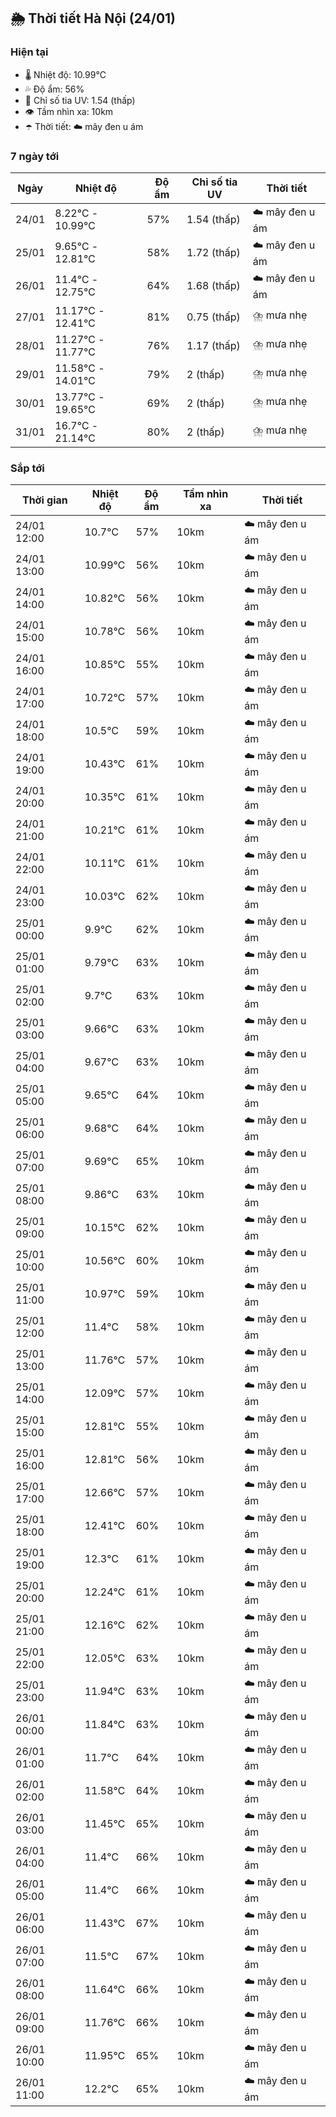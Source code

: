## 🌦️ Thời tiết Hà Nội (24/01)

### Hiện tại

- 🌡️ Nhiệt độ: 10.99℃
- 💦 Độ ẩm: 56%
- 🌟 Chỉ số tia UV: 1.54 (thấp)
- 👁️ Tầm nhìn xa: 10km
- ☂️ Thời tiết: ☁️ mây đen u ám

### 7 ngày tới

| Ngày | Nhiệt độ | Độ ẩm | Chỉ số tia UV | Thời tiết |
| --- | --- | --- | --- | --- |
| 24/01 | 8.22℃ - 10.99℃ | 57% | 1.54 (thấp) | ☁️ mây đen u ám |
| 25/01 | 9.65℃ - 12.81℃ | 58% | 1.72 (thấp) | ☁️ mây đen u ám |
| 26/01 | 11.4℃ - 12.75℃ | 64% | 1.68 (thấp) | ☁️ mây đen u ám |
| 27/01 | 11.17℃ - 12.41℃ | 81% | 0.75 (thấp) | ⛈️ mưa nhẹ |
| 28/01 | 11.27℃ - 11.77℃ | 76% | 1.17 (thấp) | ⛈️ mưa nhẹ |
| 29/01 | 11.58℃ - 14.01℃ | 79% | 2 (thấp) | ⛈️ mưa nhẹ |
| 30/01 | 13.77℃ - 19.65℃ | 69% | 2 (thấp) | ⛈️ mưa nhẹ |
| 31/01 | 16.7℃ - 21.14℃ | 80% | 2 (thấp) | ⛈️ mưa nhẹ |

### Sắp tới

| Thời gian | Nhiệt độ | Độ ẩm | Tầm nhìn xa | Thời tiết |
| --- | --- | --- | --- | --- |
| 24/01 12:00 | 10.7℃ | 57% | 10km | ☁️ mây đen u ám |
| 24/01 13:00 | 10.99℃ | 56% | 10km | ☁️ mây đen u ám |
| 24/01 14:00 | 10.82℃ | 56% | 10km | ☁️ mây đen u ám |
| 24/01 15:00 | 10.78℃ | 56% | 10km | ☁️ mây đen u ám |
| 24/01 16:00 | 10.85℃ | 55% | 10km | ☁️ mây đen u ám |
| 24/01 17:00 | 10.72℃ | 57% | 10km | ☁️ mây đen u ám |
| 24/01 18:00 | 10.5℃ | 59% | 10km | ☁️ mây đen u ám |
| 24/01 19:00 | 10.43℃ | 61% | 10km | ☁️ mây đen u ám |
| 24/01 20:00 | 10.35℃ | 61% | 10km | ☁️ mây đen u ám |
| 24/01 21:00 | 10.21℃ | 61% | 10km | ☁️ mây đen u ám |
| 24/01 22:00 | 10.11℃ | 61% | 10km | ☁️ mây đen u ám |
| 24/01 23:00 | 10.03℃ | 62% | 10km | ☁️ mây đen u ám |
| 25/01 00:00 | 9.9℃ | 62% | 10km | ☁️ mây đen u ám |
| 25/01 01:00 | 9.79℃ | 63% | 10km | ☁️ mây đen u ám |
| 25/01 02:00 | 9.7℃ | 63% | 10km | ☁️ mây đen u ám |
| 25/01 03:00 | 9.66℃ | 63% | 10km | ☁️ mây đen u ám |
| 25/01 04:00 | 9.67℃ | 63% | 10km | ☁️ mây đen u ám |
| 25/01 05:00 | 9.65℃ | 64% | 10km | ☁️ mây đen u ám |
| 25/01 06:00 | 9.68℃ | 64% | 10km | ☁️ mây đen u ám |
| 25/01 07:00 | 9.69℃ | 65% | 10km | ☁️ mây đen u ám |
| 25/01 08:00 | 9.86℃ | 63% | 10km | ☁️ mây đen u ám |
| 25/01 09:00 | 10.15℃ | 62% | 10km | ☁️ mây đen u ám |
| 25/01 10:00 | 10.56℃ | 60% | 10km | ☁️ mây đen u ám |
| 25/01 11:00 | 10.97℃ | 59% | 10km | ☁️ mây đen u ám |
| 25/01 12:00 | 11.4℃ | 58% | 10km | ☁️ mây đen u ám |
| 25/01 13:00 | 11.76℃ | 57% | 10km | ☁️ mây đen u ám |
| 25/01 14:00 | 12.09℃ | 57% | 10km | ☁️ mây đen u ám |
| 25/01 15:00 | 12.81℃ | 55% | 10km | ☁️ mây đen u ám |
| 25/01 16:00 | 12.81℃ | 56% | 10km | ☁️ mây đen u ám |
| 25/01 17:00 | 12.66℃ | 57% | 10km | ☁️ mây đen u ám |
| 25/01 18:00 | 12.41℃ | 60% | 10km | ☁️ mây đen u ám |
| 25/01 19:00 | 12.3℃ | 61% | 10km | ☁️ mây đen u ám |
| 25/01 20:00 | 12.24℃ | 61% | 10km | ☁️ mây đen u ám |
| 25/01 21:00 | 12.16℃ | 62% | 10km | ☁️ mây đen u ám |
| 25/01 22:00 | 12.05℃ | 63% | 10km | ☁️ mây đen u ám |
| 25/01 23:00 | 11.94℃ | 63% | 10km | ☁️ mây đen u ám |
| 26/01 00:00 | 11.84℃ | 63% | 10km | ☁️ mây đen u ám |
| 26/01 01:00 | 11.7℃ | 64% | 10km | ☁️ mây đen u ám |
| 26/01 02:00 | 11.58℃ | 64% | 10km | ☁️ mây đen u ám |
| 26/01 03:00 | 11.45℃ | 65% | 10km | ☁️ mây đen u ám |
| 26/01 04:00 | 11.4℃ | 66% | 10km | ☁️ mây đen u ám |
| 26/01 05:00 | 11.4℃ | 66% | 10km | ☁️ mây đen u ám |
| 26/01 06:00 | 11.43℃ | 67% | 10km | ☁️ mây đen u ám |
| 26/01 07:00 | 11.5℃ | 67% | 10km | ☁️ mây đen u ám |
| 26/01 08:00 | 11.64℃ | 66% | 10km | ☁️ mây đen u ám |
| 26/01 09:00 | 11.76℃ | 66% | 10km | ☁️ mây đen u ám |
| 26/01 10:00 | 11.95℃ | 65% | 10km | ☁️ mây đen u ám |
| 26/01 11:00 | 12.2℃ | 65% | 10km | ☁️ mây đen u ám |
